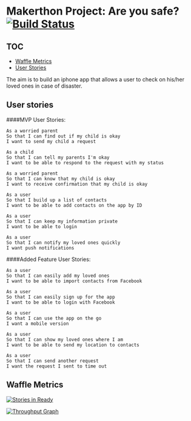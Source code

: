 Makerthon Project: Are you safe? [![Build Status](https://travis-ci.org/samover/so_safe.svg?branch=master)](https://travis-ci.org/samover/so_safe)
===============================
TOC
---
* [Waffle Metrics](#waffle-metrics)
* [User Stories](#user-stories)


The aim is to build an iphone app that allows a user to check on his/her loved
ones in case of disaster.

User stories
------------

####MVP User Stories:

```
As a worried parent
So that I can find out if my child is okay
I want to send my child a request

As a child
So that I can tell my parents I'm okay
I want to be able to respond to the request with my status

As a worried parent
So that I can know that my child is okay
I want to receive confirmation that my child is okay

As a user
So that I build up a list of contacts
I want to be able to add contacts on the app by ID

As a user
So that I can keep my information private
I want to be able to login

As a user
So that I can notify my loved ones quickly
I want push notifications
```

####Added Feature User Stories:

```
As a user
So that I can easily add my loved ones
I want to be able to import contacts from Facebook

As a user
So that I can easily sign up for the app
I want to be able to login with Facebook

As a user
So that I can use the app on the go
I want a mobile version

As a user
So that I can show my loved ones where I am
I want to be able to send my location to contacts

As a user
So that I can send another request
I want the request I sent to time out

```

Waffle Metrics
--------------
[![Stories in Ready](https://badge.waffle.io/samover/so_safe.svg?label=ready&title=Ready)](http://waffle.io/samover/so_safe)

[![Throughput Graph](https://graphs.waffle.io/samover/so_safe/throughput.svg)](https://waffle.io/samover/so_safe/metrics)
